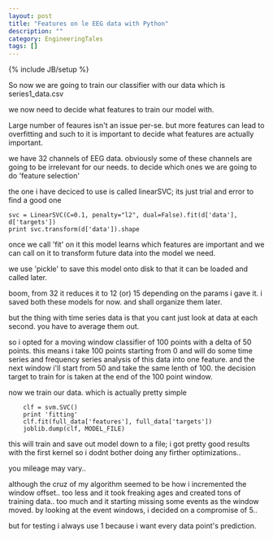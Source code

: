 ```yaml
---
layout: post
title: "Features on le EEG data with Python"
description: ""
category: EngineeringTales
tags: []
---
```

{% include JB/setup %}

So now we are going to train our classifier with our data which is series1_data.csv

we now need to decide what features to train our model with. 

Large number of feaures isn't an issue per-se. but more features can lead to overfitting and such to it is important to decide what features are actually important.

we have 32 channels of EEG data. obviously some of these channels are going to be irrelevant for our needs. to decide which ones we are going to do 'feature selection'

the one i have deciced to use is called linearSVC; its just trial and error to find a good one

```
svc = LinearSVC(C=0.1, penalty="l2", dual=False).fit(d['data'], d['targets'])
print svc.transform(d['data']).shape
```
once we call 'fit' on it this model learns which features are important and we can call on it to transform future data into the model we need.

we use 'pickle' to save this model onto disk to that it can be loaded and called later.

boom, from 32 it reduces it to 12 (or) 15 depending on the params i gave it.
i saved both these models for now. and shall organize them later.

but the thing with time series data is that you cant just look at data at each second.
you have to average them out.

so i opted for a moving window classifier of 100 points with a delta of 50 points.
this means i take 100 points starting from 0 and will do some time series and frequency series analysis of this data into one feature. and the next window i'll start from 50 and take the same lenth of 100. 
the decision target to train for is taken at the end of the 100 point window.

now we train our data. which is actually pretty simple

```
    clf = svm.SVC()
    print 'fitting'
    clf.fit(full_data['features'], full_data['targets'])
    joblib.dump(clf, MODEL_FILE) 
```

this will train and save out model down to a file; i got pretty good results with the first kernel so i dodnt bother doing any firther optimizations..

you mileage may vary..

although the cruz of my algorithm seemed to be how i incremented the window offset..
too less and it took freaking ages and created tons of training data..
too much and it starting missing some events as the window moved.
by looking at the event windows, i decided on a compromise of 5..

but for testing i always use 1 because i want every data point's prediction.

 